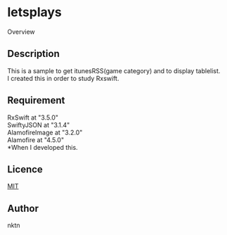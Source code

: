 letsplays
====

Overview

## Description
This is a sample to get itunesRSS(game category) and to display tablelist.  
I created this in order to study Rxswift.  

## Requirement
RxSwift at "3.5.0"  
SwiftyJSON at "3.1.4"  
AlamofireImage at "3.2.0"  
Alamofire at "4.5.0"  
*When I developed this.  

## Licence
[MIT](https://github.com/tcnksm/tool/blob/master/LICENCE)

## Author
nktn
